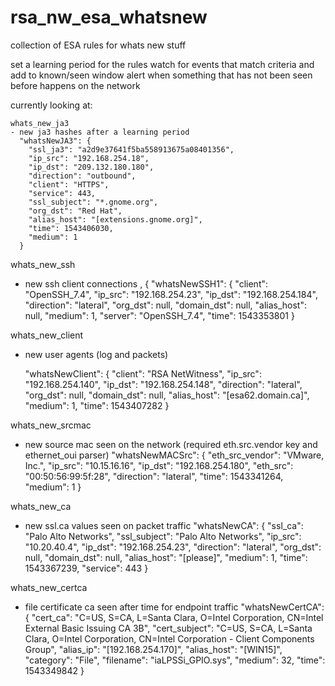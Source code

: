 # rsa_nw_esa_whatsnew
collection of ESA rules for whats new stuff

set a learning period for the rules
watch for events that match criteria and add to known/seen window
alert when something that has not been seen before happens on the network

currently looking at:
```
whats_new_ja3
- new ja3 hashes after a learning period
  "whatsNewJA3": {
    "ssl_ja3": "a2d9e37641f5ba558913675a08401356",
    "ip_src": "192.168.254.18",
    "ip_dst": "209.132.180.180",
    "direction": "outbound",
    "client": "HTTPS",
    "service": 443,
    "ssl_subject": "*.gnome.org",
    "org_dst": "Red Hat",
    "alias_host": "[extensions.gnome.org]",
    "time": 1543406030,
    "medium": 1
  }
```
whats_new_ssh
- new ssh client connections
, {
  "whatsNewSSH1": {
    "client": "OpenSSH_7.4",
    "ip_src": "192.168.254.23",
    "ip_dst": "192.168.254.184",
    "direction": "lateral",
    "org_dst": null,
    "domain_dst": null,
    "alias_host": null,
    "medium": 1,
    "server": "OpenSSH_7.4",
    "time": 1543353801
  }

whats_new_client
- new user agents (log and packets)

  "whatsNewClient": {
    "client": "RSA NetWitness",
    "ip_src": "192.168.254.140",
    "ip_dst": "192.168.254.148",
    "direction": "lateral",
    "org_dst": null,
    "domain_dst": null,
    "alias_host": "[esa62.domain.ca]",
    "medium": 1,
    "time": 1543407282
  }

whats_new_srcmac
- new source mac seen on the network (required eth.src.vendor key and ethernet_oui parser)
  "whatsNewMACSrc": {
    "eth_src_vendor": "VMware, Inc.",
    "ip_src": "10.15.16.16",
    "ip_dst": "192.168.254.180",
    "eth_src": "00:50:56:99:5f:28",
    "direction": "lateral",
    "time": 1543341264,
    "medium": 1
  }

whats_new_ca
- new ssl.ca values seen on packet traffic
  "whatsNewCA": {
    "ssl_ca": "Palo Alto Networks",
    "ssl_subject": "Palo Alto Networks",
    "ip_src": "10.20.40.4",
    "ip_dst": "192.168.254.23",
    "direction": "lateral",
    "org_dst": null,
    "domain_dst": null,
    "alias_host": "[please]",
    "medium": 1,
    "time": 1543367239,
    "service": 443
  }

whats_new_certca
- file certificate ca seen after time for endpoint traffic
  "whatsNewCertCA": {
    "cert_ca": "C=US, S=CA, L=Santa Clara, O=Intel Corporation, CN=Intel External Basic Issuing CA 3B",
    "cert_subject": "C=US, S=CA, L=Santa Clara, O=Intel Corporation, CN=Intel Corporation - Client Components Group",
    "alias_ip": "[192.168.254.170]",
    "alias_host": "[WIN15]",
    "category": "File",
    "filename": "iaLPSSi_GPIO.sys",
    "medium": 32,
    "time": 1543349842
  }

